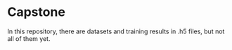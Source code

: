 # Capstone

In this repository, there are datasets and training results in .h5 files, but not all of them yet.
